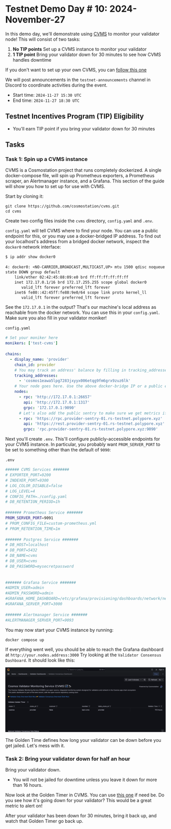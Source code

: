 # Testnet Demo Day # 10: 2024-November-27

In this demo day, we'll demonstrate using
[CVMS](https://github.com/cosmostation/cvms) to monitor your validator node!
This will consist of two tasks:

1. **No TIP points** Set up a CVMS instance to monitor your validator
2. **1 TIP point** Bring your validator down for 30 minutes to see how CVMS handles downtime

If you don't want to set up your own CVMS, you can [follow this one](http://143.198.42.179:3000/)

We will post announcements in the `testnet-announcements` channel in Discord to coordinate activities during the event.

* Start time: `2024-11-27 15:30 UTC`
* End time: `2024-11-27 18:30 UTC`

## Testnet Incentives Program (TIP) Eligibility

* You'll earn TIP point if you bring your validator down for 30 minutes

## Tasks


### Task 1: Spin up a CVMS instance

CVMS is a Cosmostation project that runs completely dockerized. A single docker-compose file, will spin up Prometheus exporters, a Prometheus scraper,
an Alertmanager instance, and a Grafana. This section of the guide will
show you how to set up for use with CVMS.

Start by cloning it:

```shell
git clone https://github.com/cosmostation/cvms.git
cd cvms
```

Create two config files inside the `cvms` directory,
`config.yaml` and `.env`.

`config.yaml` will tell CVMS where to find your node. You can use a public
endpoint for this, or you may use a docker-bridged IP address.  To find out
your localhost's address from a bridged docker network, inspect the `docker0`
network interface:

```shell
$ ip addr show docker0

4: docker0: <NO-CARRIER,BROADCAST,MULTICAST,UP> mtu 1500 qdisc noqueue state DOWN group default
    link/ether 02:42:45:88:09:e0 brd ff:ff:ff:ff:ff:ff
    inet 172.17.0.1/16 brd 172.17.255.255 scope global docker0
       valid_lft forever preferred_lft forever
    inet6 fe80::42:45ff:fe88:9e0/64 scope link proto kernel_ll
       valid_lft forever preferred_lft forever
```

See the `172.17.0.1` in the output? That's our machine's local address as reachable from the
docker network. You can use this in your `config.yaml`. Make sure you also fill in your validator
moniker!

`config.yaml`
```yaml
# Set your moniker here
monikers: ['test-cvms']

chains:
  - display_name: 'provider'
    chain_id: provider
    # You may track an address' balance by filling in tracking_addresses
    tracking_addresses:
      - 'cosmos1eawa5lpg7283jxyyx006etqg9fm6grx9zuz6lk'
    # Your node goes here. Use the above docker-bridge IP or a public endpoint
    nodes:
      - rpc: 'http://172.17.0.1:26657'
        api: 'http://172.17.0.1:1317'
        grpc: '172.17.0.1:9090'
      # Let's also add the public sentry to make sure we get metrics if your node goes down.
      - rpc: 'https://rpc.provider-sentry-01.rs-testnet.polypore.xyz'
        api: 'https://rest.provider-sentry-01.rs-testnet.polypore.xyz'
        grpc: 'rpc.provider-sentry-01.rs-testnet.polypore.xyz:9090'

```

Next you'll create `.env`. This'll configure publicly-accessible endpoints
for your CVMS instance. In particular, you probably want `PROM_SERVER_PORT`
to be set to something other than the default of `9090`:

`.env`
```bash
###### CVMS Services #######
# EXPORTER_PORT=9200
# INDEXER_PORT=9300
# LOG_COLOR_DISABLE=false
# LOG_LEVEL=4
# CONFIG_PATH=./config.yaml
# DB_RETENTION_PERIOD=1h

####### Prometheus Service #######
PROM_SERVER_PORT=9091
# PROM_CONFIG_FILE=custom-prometheus.yml
# PROM_RETENTION_TIME=1m

####### Postgres Service #######
# DB_HOST=localhost
# DB_PORT=5432
# DB_NAME=cvms
# DB_USER=cvms
# DB_PASSWORD=mysecretpassword


####### Grafana Service #######
#ADMIN_USER=admin
#ADMIN_PASSWORD=admin
#GRAFANA_HOME_DASHBOARD=/etc/grafana/provisioning/dashboards/network/network-status-dashboard.json
#GRAFANA_SERVER_PORT=3000

####### Alertmanager Service #######
#ALERTMANAGER_SERVER_PORT=9093
```

You may now start your CVMS instance by running:

```shell
docker compose up
```

If everything went well, you should be able to reach the Grafana dashboard at `http://your.nodes.address:3000`
Try looking at the `Validator Consensus Dashboard`. It should look like this:

![Grafana screenshot](./consensus-dashboard.png)

The Golden Time defines how long your validator can be down before you get jailed.
Let's mess with it.

### Task 2: Bring your validator down for half an hour

Bring your validator down.
* You will not be jailed for downtime unless you leave it down for more than 16 hours.

Now look at the Golden Timer in CVMS. You can use [this one](http://143.198.42.179:3000/d/be0fqrlk919moe/validator-consensus-dashboard?from=now-5m&to=now&timezone=browser&refresh=5s) if need be. Do you see how it's going down for your validator? This would be a great metric to alert on!

After your validator has been down for 30 minutes, bring it back up, and watch that Golden Timer go back up.
